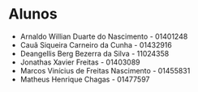 # Alunos

* Arnaldo Willian Duarte do Nascimento - 01401248
* Cauã Siqueira Carneiro da Cunha - 01432916
* Deangellis Berg Bezerra da Silva - 11024358
* Jonathas Xavier Freitas - 01403089
* Marcos Vinícius de Freitas Nascimento - 01455831
* Matheus Henrique Chagas - 01477597